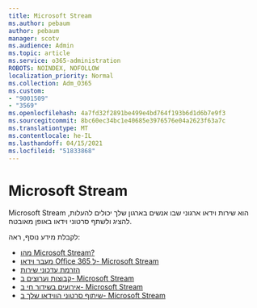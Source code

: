 ```yaml
---
title: Microsoft Stream
ms.author: pebaum
author: pebaum
manager: scotv
ms.audience: Admin
ms.topic: article
ms.service: o365-administration
ROBOTS: NOINDEX, NOFOLLOW
localization_priority: Normal
ms.collection: Adm_O365
ms.custom:
- "9001509"
- "3569"
ms.openlocfilehash: 4a7fd32f2891be499e4bd764f193b6d1d6b7e9f3
ms.sourcegitcommit: 8bc60ec34bc1e40685e3976576e04a2623f63a7c
ms.translationtype: MT
ms.contentlocale: he-IL
ms.lasthandoff: 04/15/2021
ms.locfileid: "51833868"
---
```

# <a name="microsoft-stream"></a>Microsoft Stream

Microsoft Stream הוא שירות וידאו ארגוני שבו אנשים בארגון שלך יכולים להעלות, להציג ולשתף סרטוני וידאו באופן מאובטח. 

לקבלת מידע נוסף, ראה:

- [מהו Microsoft Stream?](https://docs.microsoft.com/stream/overview)
- [מעבר וידאו Office 365 ל- Microsoft Stream](https://docs.microsoft.com/stream/migrate-from-office-365)
- [הזרמת עדכוני שירות](https://techcommunity.microsoft.com/t5/microsoft-stream-service-updates/bd-p/StreamAnnouncements)
- [קבוצות וערוצים ב- Microsoft Stream](https://docs.microsoft.com/stream/groups-channels-organization)
- [אירועים בשידור חי ב- Microsoft Stream](https://docs.microsoft.com/stream/live-event-overview)
- [שיתוף סרטוני הווידאו שלך ב- Microsoft Stream](https://docs.microsoft.com/stream/portal-share-video)
